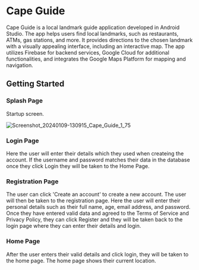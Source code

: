 # Cape Guide
Cape Guide is a local landmark guide application developed in Android Studio. The app helps users find local landmarks, such as restaurants, ATMs, gas stations, and more. It provides directions to the chosen landmark with a visually appealing interface, including an interactive map. The app utilizes Firebase for backend services, Google Cloud for additional functionalities, and integrates the Google Maps Platform for mapping and navigation.

## Getting Started

### Splash Page
Startup screen.

![Screenshot_20240109-130915_Cape_Guide_1_75](https://github.com/basgbasg/test/assets/133644970/d9a0dee9-ce4c-4bd8-9253-a3e2bf4a3ea8)







### Login Page
Here the user will enter their details which they used when createing the account. If the username and password matches their data in the database once they click Login they will be taken to the Home Page. 



### Registration Page
The user can click 'Create an account' to create a new account. The user will then be taken to the registration page. Here the user will enter their personal details such as their full name, age, email address, and password. Once they have entered valid data and agreed to the Terms of Service and Privacy Policy, they can click Register and they will be taken back to the login page where they can enter their details and login.  

### Home Page
After the user enters their valid details and click login, they will be taken to the home page. The home page shows their current location. 

### 


